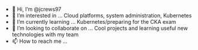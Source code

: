 - 👋 Hi, I’m @jcrews97
- 👀 I’m interested in ...
Cloud platforms, system administration, Kubernetes
- 🌱 I’m currently learning ...
Kubernetes/preparing for the CKA exam
- 💞️ I’m looking to collaborate on ...
Cool projects and learning useful new technologies with my team
- 📫 How to reach me ...

<!---
jcrews97/jcrews97 is a ✨ special ✨ repository because its `README.md` (this file) appears on your GitHub profile.
You can click the Preview link to take a look at your changes.
--->
